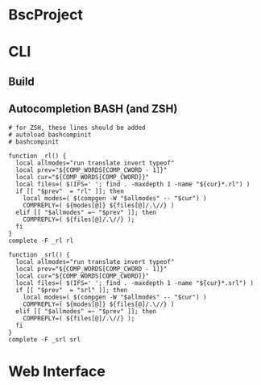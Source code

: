 # BscProject


# CLI

## Build

## Autocompletion BASH (and ZSH)

    # for ZSH, these lines should be added
    # autoload bashcompinit
    # bashcompinit

    function _rl() {
      local allmodes="run translate invert typeof"
      local prev="${COMP_WORDS[COMP_CWORD - 1]}"
      local cur="${COMP_WORDS[COMP_CWORD]}"
      local files=( $(IFS=' '; find . -maxdepth 1 -name "${cur}*.rl") )
      if [[ "$prev"  = "rl" ]]; then
        local modes=( $(compgen -W "$allmodes" -- "$cur") )
        COMPREPLY=( ${modes[@]} ${files[@]/.\//} )
      elif [[ "$allmodes" =~ "$prev" ]]; then
        COMPREPLY=( ${files[@]/.\//} );
      fi
    }
    complete -F _rl rl

    function _srl() {
      local allmodes="run translate invert typeof"
      local prev="${COMP_WORDS[COMP_CWORD - 1]}"
      local cur="${COMP_WORDS[COMP_CWORD]}"
      local files=( $(IFS=' '; find . -maxdepth 1 -name "${cur}*.srl") )
      if [[ "$prev"  = "srl" ]]; then
        local modes=( $(compgen -W "$allmodes" -- "$cur") )
        COMPREPLY=( ${modes[@]} ${files[@]/.\//} )
      elif [[ "$allmodes" =~ "$prev" ]]; then
        COMPREPLY=( ${files[@]/.\//} );
      fi
    }
    complete -F _srl srl


# Web Interface
